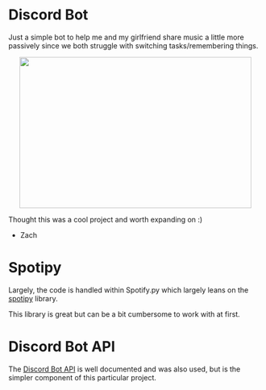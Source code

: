 # Discord Bot

Just a simple bot to help me and my girlfriend share music a little more passively since we both struggle with switching tasks/remembering things. 

<p align="center">
<img width = "460" height = "300" src = "https://github.com/cushonz/Discord_Spotify/blob/main/documentations/profile_pics/index.png">
</p>

Thought this was a cool project and worth expanding on :)

- Zach

# Spotipy

Largely, the code is handled within Spotify.py which largely leans on the [spotipy](https://spotipy.readthedocs.io/en/2.19.0/) library.

This library is great but can be a bit cumbersome to work with at first.

# Discord Bot API

The [Discord Bot API](https://discord.com/developers/docs/intro) is well documented and was also used, but is the simpler component of this particular project.
